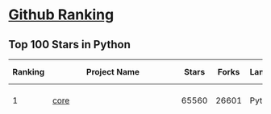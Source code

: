 [Github Ranking](../README.md)
==========

## Top 100 Stars in Python

| Ranking | Project Name | Stars | Forks | Language | Open Issues | Description | Last Commit |
| ------- | ------------ | ----- | ----- | -------- | ----------- | ----------- | ----------- |
| 1 | [core](https://github.com/home-assistant/core) | 65560 | 26601 | Python | 2313 | :house_with_garden: Open source home automation that puts local control and privacy first. | 2024-01-11T10:03:16Z |
| 2 | [funNLP](https://github.com/fighting41love/funNLP) | 60792 | 13867 | Python | 22 | 中英文敏感词、语言检测、中外手机/电话归属地/运营商查询、名字推断性别、手机号抽取、身份证抽取、邮箱抽取、中日文人名库、中文缩写库、拆字词典、词汇情感值、停用词、反动词表、暴恐词表、繁简体转换、英文模拟中文发音、汪峰歌词生成器、职业名称词库、同义词库、反义词库、否定词库、汽车品牌词库、汽车零件词库、连续英文切割、各种中文词向量、公司名字大全、古诗词库、IT词库、财经词库、成语词库、地名词库、历史名人词库、诗词词库、医学词库、饮食词库、法律词库、汽车词库、动物词库、中文聊天语料、中文谣言数据、百度中文问答数据集、句子相似度匹配算法集合、bert资源、文本生成&摘要相关工具、cocoNLP信息抽取工具、国内电话号码正则匹配、清华大学XLORE:中英文跨语言百科知识图谱、清华大学人工智能技术系列报告、自然语言生成、NLU太难了系列、自动对联数据及机器人、用户名黑名单列表、罪名法务名词及分类模型、微信公众号语料、cs224n深度学习自然语言处理课程、中文手写汉字识别、中文自然语言处理 语料/数据集、变量命名神器、分词语料库+代码、任务型对话英文数据集、ASR 语音数据集 + 基于深度学习的中文语音识别系统、笑声检测器、Microsoft多语言数字/单位/如日期时间识别包、中华新华字典数据库及api(包括常用歇后语、成语、词语和汉字)、文档图谱自动生成、SpaCy 中文模型、Common Voice语音识别数据集新版、神经网络关系抽取、基于bert的命名实体识别、关键词(Keyphrase)抽取包pke、基于医疗领域知识图谱的问答系统、基于依存句法与语义角色标注的事件三元组抽取、依存句法分析4万句高质量标注数据、cnocr：用来做中文OCR的Python3包、中文人物关系知识图谱项目、中文nlp竞赛项目及代码汇总、中文字符数据、speech-aligner: 从“人声语音”及其“语言文本”产生音素级别时间对齐标注的工具、AmpliGraph: 知识图谱表示学习(Python)库：知识图谱概念链接预测、Scattertext 文本可视化(python)、语言/知识表示工具：BERT & ERNIE、中文对比英文自然语言处理NLP的区别综述、Synonyms中文近义词工具包、HarvestText领域自适应文本挖掘工具（新词发现-情感分析-实体链接等）、word2word：(Python)方便易用的多语言词-词对集：62种语言/3,564个多语言对、语音识别语料生成工具：从具有音频/字幕的在线视频创建自动语音识别(ASR)语料库、构建医疗实体识别的模型（包含词典和语料标注）、单文档非监督的关键词抽取、Kashgari中使用gpt-2语言模型、开源的金融投资数据提取工具、文本自动摘要库TextTeaser: 仅支持英文、人民日报语料处理工具集、一些关于自然语言的基本模型、基于14W歌曲知识库的问答尝试--功能包括歌词接龙and已知歌词找歌曲以及歌曲歌手歌词三角关系的问答、基于Siamese bilstm模型的相似句子判定模型并提供训练数据集和测试数据集、用Transformer编解码模型实现的根据Hacker News文章标题自动生成评论、用BERT进行序列标记和文本分类的模板代码、LitBank：NLP数据集——支持自然语言处理和计算人文学科任务的100部带标记英文小说语料、百度开源的基准信息抽取系统、虚假新闻数据集、Facebook: LAMA语言模型分析，提供Transformer-XL/BERT/ELMo/GPT预训练语言模型的统一访问接口、CommonsenseQA：面向常识的英文QA挑战、中文知识图谱资料、数据及工具、各大公司内部里大牛分享的技术文档 PDF 或者 PPT、自然语言生成SQL语句（英文）、中文NLP数据增强（EDA）工具、英文NLP数据增强工具 、基于医药知识图谱的智能问答系统、京东商品知识图谱、基于mongodb存储的军事领域知识图谱问答项目、基于远监督的中文关系抽取、语音情感分析、中文ULMFiT-情感分析-文本分类-语料及模型、一个拍照做题程序、世界各国大规模人名库、一个利用有趣中文语料库 qingyun 训练出来的中文聊天机器人、中文聊天机器人seqGAN、省市区镇行政区划数据带拼音标注、教育行业新闻语料库包含自动文摘功能、开放了对话机器人-知识图谱-语义理解-自然语言处理工具及数据、中文知识图谱：基于百度百科中文页面-抽取三元组信息-构建中文知识图谱、masr: 中文语音识别-提供预训练模型-高识别率、Python音频数据增广库、中文全词覆盖BERT及两份阅读理解数据、ConvLab：开源多域端到端对话系统平台、中文自然语言处理数据集、基于最新版本rasa搭建的对话系统、基于TensorFlow和BERT的管道式实体及关系抽取、一个小型的证券知识图谱/知识库、复盘所有NLP比赛的TOP方案、OpenCLaP：多领域开源中文预训练语言模型仓库、UER：基于不同语料+编码器+目标任务的中文预训练模型仓库、中文自然语言处理向量合集、基于金融-司法领域(兼有闲聊性质)的聊天机器人、g2pC：基于上下文的汉语读音自动标记模块、Zincbase 知识图谱构建工具包、诗歌质量评价/细粒度情感诗歌语料库、快速转化「中文数字」和「阿拉伯数字」、百度知道问答语料库、基于知识图谱的问答系统、jieba_fast 加速版的jieba、正则表达式教程、中文阅读理解数据集、基于BERT等最新语言模型的抽取式摘要提取、Python利用深度学习进行文本摘要的综合指南、知识图谱深度学习相关资料整理、维基大规模平行文本语料、StanfordNLP 0.2.0：纯Python版自然语言处理包、NeuralNLP-NeuralClassifier：腾讯开源深度学习文本分类工具、端到端的封闭域对话系统、中文命名实体识别：NeuroNER vs. BertNER、新闻事件线索抽取、2019年百度的三元组抽取比赛：“科学空间队”源码、基于依存句法的开放域文本知识三元组抽取和知识库构建、中文的GPT2训练代码、ML-NLP - 机器学习(Machine Learning)NLP面试中常考到的知识点和代码实现、nlp4han:中文自然语言处理工具集(断句/分词/词性标注/组块/句法分析/语义分析/NER/N元语法/HMM/代词消解/情感分析/拼写检查、XLM：Facebook的跨语言预训练语言模型、用基于BERT的微调和特征提取方法来进行知识图谱百度百科人物词条属性抽取、中文自然语言处理相关的开放任务-数据集-当前最佳结果、CoupletAI - 基于CNN+Bi-LSTM+Attention 的自动对对联系统、抽象知识图谱、MiningZhiDaoQACorpus - 580万百度知道问答数据挖掘项目、brat rapid annotation tool: 序列标注工具、大规模中文知识图谱数据：1.4亿实体、数据增强在机器翻译及其他nlp任务中的应用及效果、allennlp阅读理解:支持多种数据和模型、PDF表格数据提取工具 、 Graphbrain：AI开源软件库和科研工具，目的是促进自动意义提取和文本理解以及知识的探索和推断、简历自动筛选系统、基于命名实体识别的简历自动摘要、中文语言理解测评基准，包括代表性的数据集&基准模型&语料库&排行榜、树洞 OCR 文字识别 、从包含表格的扫描图片中识别表格和文字、语声迁移、Python口语自然语言处理工具集(英文)、 similarity：相似度计算工具包，java编写、海量中文预训练ALBERT模型 、Transformers 2.0 、基于大规模音频数据集Audioset的音频增强 、Poplar：网页版自然语言标注工具、图片文字去除，可用于漫画翻译 、186种语言的数字叫法库、Amazon发布基于知识的人-人开放领域对话数据集 、中文文本纠错模块代码、繁简体转换 、 Python实现的多种文本可读性评价指标、类似于人名/地名/组织机构名的命名体识别数据集 、东南大学《知识图谱》研究生课程(资料)、. 英文拼写检查库 、 wwsearch是企业微信后台自研的全文检索引擎、CHAMELEON：深度学习新闻推荐系统元架构 、 8篇论文梳理BERT相关模型进展与反思、DocSearch：免费文档搜索引擎、 LIDA：轻量交互式对话标注工具 、aili - the fastest in-memory index in the East 东半球最快并发索引 、知识图谱车音工作项目、自然语言生成资源大全 、中日韩分词库mecab的Python接口库、中文文本摘要/关键词提取、汉字字符特征提取器 (featurizer)，提取汉字的特征（发音特征、字形特征）用做深度学习的特征、中文生成任务基准测评 、中文缩写数据集、中文任务基准测评 - 代表性的数据集-基准(预训练)模型-语料库-baseline-工具包-排行榜、PySS3：面向可解释AI的SS3文本分类器机器可视化工具 、中文NLP数据集列表、COPE - 格律诗编辑程序、doccano：基于网页的开源协同多语言文本标注工具 、PreNLP：自然语言预处理库、简单的简历解析器，用来从简历中提取关键信息、用于中文闲聊的GPT2模型：GPT2-chitchat、基于检索聊天机器人多轮响应选择相关资源列表(Leaderboards、Datasets、Papers)、(Colab)抽象文本摘要实现集锦(教程 、词语拼音数据、高效模糊搜索工具、NLP数据增广资源集、微软对话机器人框架 、 GitHub Typo Corpus：大规模GitHub多语言拼写错误/语法错误数据集、TextCluster：短文本聚类预处理模块 Short text cluster、面向语音识别的中文文本规范化、BLINK：最先进的实体链接库、BertPunc：基于BERT的最先进标点修复模型、Tokenizer：快速、可定制的文本词条化库、中文语言理解测评基准，包括代表性的数据集、基准(预训练)模型、语料库、排行榜、spaCy 医学文本挖掘与信息提取 、 NLP任务示例项目代码集、 python拼写检查库、chatbot-list - 行业内关于智能客服、聊天机器人的应用和架构、算法分享和介绍、语音质量评价指标(MOSNet, BSSEval, STOI, PESQ, SRMR)、 用138GB语料训练的法文RoBERTa预训练语言模型 、BERT-NER-Pytorch：三种不同模式的BERT中文NER实验、无道词典 - 有道词典的命令行版本，支持英汉互查和在线查询、2019年NLP亮点回顾、 Chinese medical dialogue data 中文医疗对话数据集 、最好的汉字数字(中文数字)-阿拉伯数字转换工具、 基于百科知识库的中文词语多词义/义项获取与特定句子词语语义消歧、awesome-nlp-sentiment-analysis - 情感分析、情绪原因识别、评价对象和评价词抽取、LineFlow：面向所有深度学习框架的NLP数据高效加载器、中文医学NLP公开资源整理 、MedQuAD：(英文)医学问答数据集、将自然语言数字串解析转换为整数和浮点数、Transfer Learning in Natural Language Processing (NLP) 、面向语音识别的中文/英文发音辞典、Tokenizers：注重性能与多功能性的最先进分词器、CLUENER 细粒度命名实体识别 Fine Grained Named Entity Recognition、 基于BERT的中文命名实体识别、中文谣言数据库、NLP数据集/基准任务大列表、nlp相关的一些论文及代码, 包括主题模型、词向量(Word Embedding)、命名实体识别(NER)、文本分类(Text Classificatin)、文本生成(Text Generation)、文本相似性(Text Similarity)计算等，涉及到各种与nlp相关的算法，基于keras和tensorflow 、Python文本挖掘/NLP实战示例、 Blackstone：面向非结构化法律文本的spaCy pipeline和NLP模型通过同义词替换实现文本“变脸” 、中文 预训练 ELECTREA 模型: 基于对抗学习 pretrain Chinese Model 、albert-chinese-ner - 用预训练语言模型ALBERT做中文NER 、基于GPT2的特定主题文本生成/文本增广、开源预训练语言模型合集、多语言句向量包、编码、标记和实现：一种可控高效的文本生成方法、 英文脏话大列表 、attnvis：GPT2、BERT等transformer语言模型注意力交互可视化、CoVoST：Facebook发布的多语种语音-文本翻译语料库，包括11种语言(法语、德语、荷兰语、俄语、西班牙语、意大利语、土耳其语、波斯语、瑞典语、蒙古语和中文)的语音、文字转录及英文译文、Jiagu自然语言处理工具 - 以BiLSTM等模型为基础，提供知识图谱关系抽取 中文分词 词性标注 命名实体识别 情感分析 新词发现 关键词 文本摘要 文本聚类等功能、用unet实现对文档表格的自动检测，表格重建、NLP事件提取文献资源列表 、 金融领域自然语言处理研究资源大列表、CLUEDatasetSearch - 中英文NLP数据集：搜索所有中文NLP数据集，附常用英文NLP数据集 、medical_NER - 中文医学知识图谱命名实体识别 、(哈佛)讲因果推理的免费书、知识图谱相关学习资料/数据集/工具资源大列表、Forte：灵活强大的自然语言处理pipeline工具集 、Python字符串相似性算法库、PyLaia：面向手写文档分析的深度学习工具包、TextFooler：针对文本分类/推理的对抗文本生成模块、Haystack：灵活、强大的可扩展问答(QA)框架、中文关键短语抽取工具 | 2023-08-24T08:47:15Z |
| 3 | [you-get](https://github.com/soimort/you-get) | 48781 | 9393 | Python | 0 | :arrow_double_down: Dumb downloader that scrapes the web | 2024-01-09T02:07:28Z |
| 4 | [12306](https://github.com/testerSunshine/12306) | 33097 | 9769 | Python | 225 | 12306智能刷票，订票 | 2023-04-02T03:19:43Z |
| 5 | [diagrams](https://github.com/mingrammer/diagrams) | 32301 | 2120 | Python | 280 | :art: Diagram as Code for prototyping cloud system architectures | 2024-01-11T09:04:59Z |
| 6 | [ComfyUI](https://github.com/comfyanonymous/ComfyUI) | 22007 | 2297 | Python | 975 | The most powerful and modular stable diffusion GUI, api and backend with a graph/nodes interface. | 2024-01-11T08:32:15Z |
| 7 | [tornado](https://github.com/tornadoweb/tornado) | 21399 | 5575 | Python | 187 | Tornado is a Python web framework and asynchronous networking library, originally developed at FriendFeed. | 2023-12-30T20:18:45Z |
| 8 | [Langchain-Chatchat](https://github.com/chatchat-space/Langchain-Chatchat) | 20889 | 3593 | Python | 56 | Langchain-Chatchat（原Langchain-ChatGLM）基于 Langchain 与 ChatGLM 等语言模型的本地知识库问答 \| Langchain-Chatchat (formerly langchain-ChatGLM), local knowledge based LLM (like ChatGLM) QA app with langchain  | 2024-01-11T07:06:59Z |
| 9 | [Gooey](https://github.com/chriskiehl/Gooey) | 20058 | 1089 | Python | 126 | Turn (almost) any Python command line program into a full GUI application with one line | 2023-12-10T16:40:10Z |
| 10 | [datasets](https://github.com/huggingface/datasets) | 17859 | 2437 | Python | 575 | 🤗 The largest hub of ready-to-use datasets for ML models with fast, easy-to-use and efficient data manipulation tools | 2024-01-11T08:49:44Z |
| 11 | [inter](https://github.com/rsms/inter) | 16586 | 399 | Python | 89 | The Inter font family | 2023-12-15T21:25:08Z |
| 12 | [InstaPy](https://github.com/InstaPy/InstaPy) | 16027 | 3823 | Python | 467 | 📷 Instagram Bot - Tool for automated Instagram interactions | 2024-01-05T23:56:46Z |
| 13 | [PyTorch-GAN](https://github.com/eriklindernoren/PyTorch-GAN) | 15192 | 3948 | Python | 106 | PyTorch implementations of Generative Adversarial Networks. | 2023-05-24T13:14:03Z |
| 14 | [posthog](https://github.com/PostHog/posthog) | 15169 | 901 | Python | 1600 | 🦔 PostHog provides open-source product analytics, session recording, feature flagging and A/B testing that you can self-host. | 2024-01-11T10:02:23Z |
| 15 | [click](https://github.com/pallets/click) | 14678 | 1418 | Python | 82 | Python composable command line interface toolkit | 2024-01-06T12:13:58Z |
| 16 | [dalle-mini](https://github.com/borisdayma/dalle-mini) | 14491 | 1186 | Python | 92 | DALL·E Mini - Generate images from a text prompt | 2023-11-09T09:20:46Z |
| 17 | [powerline](https://github.com/powerline/powerline) | 14054 | 1022 | Python | 199 | Powerline is a statusline plugin for vim, and provides statuslines and prompts for several other applications, including zsh, bash, tmux, IPython, Awesome and Qtile. | 2023-12-04T17:32:40Z |
| 18 | [qlib](https://github.com/microsoft/qlib) | 13234 | 2302 | Python | 163 | Qlib is an AI-oriented quantitative investment platform that aims to realize the potential, empower research, and create value using AI technologies in quantitative investment, from exploring ideas to implementing productions. Qlib supports diverse machine learning modeling paradigms. including supervised learning, market dynamics modeling, and RL. | 2024-01-10T01:35:14Z |
| 19 | [sentence-transformers](https://github.com/UKPLab/sentence-transformers) | 12827 | 2226 | Python | 983 | Multilingual Sentence & Image Embeddings with BERT | 2024-01-10T12:58:50Z |
| 20 | [pix2code](https://github.com/tonybeltramelli/pix2code) | 11840 | 1424 | Python | 0 | pix2code: Generating Code from a Graphical User Interface Screenshot | 2023-09-08T02:36:51Z |
| 21 | [prefect](https://github.com/PrefectHQ/prefect) | 13760 | 1407 | Python | 609 | Prefect is a workflow orchestration tool empowering developers to build, observe, and react to data pipelines | 2024-01-11T04:00:59Z |
| 22 | [YYeTsBot](https://github.com/tgbot-collection/YYeTsBot) | 13697 | 1750 | Python | 0 | 🎬 人人影视 机器人和网站，包含人人影视全部资源以及众多网友的网盘分享 | 2024-01-11T08:31:51Z |
| 23 | [tushare](https://github.com/waditu/tushare) | 12488 | 4299 | Python | 531 | TuShare is a utility for crawling historical data of China stocks | 2023-05-25T03:01:38Z |
| 24 | [transferlearning](https://github.com/jindongwang/transferlearning) | 12454 | 3731 | Python | 10 | Transfer learning / domain adaptation / domain generalization / multi-task learning etc. Papers, codes, datasets, applications, tutorials.-迁移学习 | 2024-01-08T11:00:10Z |
| 25 | [wifiphisher](https://github.com/wifiphisher/wifiphisher) | 12434 | 2609 | Python | 287 | The Rogue Access Point Framework | 2023-12-17T02:00:16Z |
| 26 | [pgcli](https://github.com/dbcli/pgcli) | 11493 | 535 | Python | 140 | Postgres CLI with autocompletion and syntax highlighting | 2023-12-09T04:21:28Z |
| 27 | [pre-commit](https://github.com/pre-commit/pre-commit) | 11431 | 787 | Python | 18 | A framework for managing and maintaining multi-language pre-commit hooks. | 2024-01-08T22:41:12Z |
| 28 | [deep_learning_object_detection](https://github.com/hoya012/deep_learning_object_detection) | 11160 | 2818 | Python | 4 | A paper list of object detection using deep learning. | 2022-10-19T08:10:29Z |
| 29 | [owasp-mastg](https://github.com/OWASP/owasp-mastg) | 10988 | 2259 | Python | 113 | The Mobile Application Security Testing Guide (MASTG) is a comprehensive manual for mobile app security testing and reverse engineering. It describes the technical processes for verifying the controls listed in the OWASP Mobile Application Security Verification Standard (MASVS). | 2024-01-10T12:26:00Z |
| 30 | [chia-blockchain](https://github.com/Chia-Network/chia-blockchain) | 10893 | 2053 | Python | 151 | Chia blockchain python implementation (full node, farmer, harvester, timelord, and wallet) | 2024-01-11T01:38:00Z |
| 31 | [tvm](https://github.com/apache/tvm) | 10748 | 3305 | Python | 589 | Open deep learning compiler stack for cpu, gpu and specialized accelerators | 2024-01-11T09:17:35Z |
| 32 | [Meshroom](https://github.com/alicevision/Meshroom) | 10173 | 1053 | Python | 408 | 3D Reconstruction Software | 2024-01-11T08:28:11Z |
| 33 | [borg](https://github.com/borgbackup/borg) | 10112 | 734 | Python | 447 | Deduplicating archiver with compression and authenticated encryption. | 2024-01-10T21:40:47Z |
| 34 | [binwalk](https://github.com/ReFirmLabs/binwalk) | 9899 | 1469 | Python | 139 | Firmware Analysis Tool | 2023-12-26T06:02:53Z |
| 35 | [PaddleSpeech](https://github.com/PaddlePaddle/PaddleSpeech) | 9516 | 1709 | Python | 432 | Easy-to-use Speech Toolkit including Self-Supervised Learning model, SOTA/Streaming ASR with punctuation, Streaming TTS with text frontend, Speaker Verification System, End-to-End Speech Translation and Keyword Spotting. Won NAACL2022 Best Demo Award. | 2023-12-05T06:57:20Z |
| 36 | [LLaMA-Factory](https://github.com/hiyouga/LLaMA-Factory) | 9351 | 1509 | Python | 42 | Easy-to-use LLM fine-tuning framework (LLaMA, BLOOM, Mistral, Baichuan, Qwen, ChatGLM) | 2024-01-11T09:04:21Z |
| 37 | [statsmodels](https://github.com/statsmodels/statsmodels) | 9204 | 2836 | Python | 2548 | Statsmodels: statistical modeling and econometrics in Python | 2024-01-10T01:35:35Z |
| 38 | [great_expectations](https://github.com/great-expectations/great_expectations) | 9151 | 1440 | Python | 127 | Always know what to expect from your data. | 2024-01-11T03:55:52Z |
| 39 | [chisel](https://github.com/facebook/chisel) | 9066 | 817 | Python | 40 | Chisel is a collection of LLDB commands to assist debugging iOS apps. | 2023-04-10T18:38:40Z |
| 40 | [FlexGen](https://github.com/FMInference/FlexGen) | 8797 | 513 | Python | 41 | Running large language models on a single GPU for throughput-oriented scenarios. | 2023-09-27T11:27:30Z |
| 41 | [volatility](https://github.com/volatilityfoundation/volatility) | 6725 | 1265 | Python | 169 | An advanced memory forensics framework | 2023-06-14T06:39:09Z |
| 42 | [latexify_py](https://github.com/google/latexify_py) | 6714 | 365 | Python | 14 | A library to generate LaTeX expression from Python code. | 2023-12-08T18:08:52Z |
| 43 | [dotbot](https://github.com/anishathalye/dotbot) | 6612 | 288 | Python | 26 | A tool that bootstraps your dotfiles ⚡️ | 2024-01-04T17:10:51Z |
| 44 | [boto](https://github.com/boto/boto) | 6483 | 2324 | Python | 793 | For the latest version of boto, see https://github.com/boto/boto3 -- Python interface to Amazon Web Services | 2023-09-11T16:54:44Z |
| 45 | [OpenNMT-py](https://github.com/OpenNMT/OpenNMT-py) | 6430 | 2235 | Python | 16 | Open Source Neural Machine Translation and (Large) Language Models in PyTorch | 2024-01-11T09:02:16Z |
| 46 | [beeswithmachineguns](https://github.com/newsapps/beeswithmachineguns) | 6372 | 670 | Python | 67 | A utility for arming (creating) many bees (micro EC2 instances) to attack (load test) targets (web applications). | 2020-03-19T00:00:58Z |
| 47 | [pytext](https://github.com/facebookresearch/pytext) | 6355 | 819 | Python | 61 | A natural language modeling framework based on PyTorch | 2022-10-17T19:55:31Z |
| 48 | [waydroid](https://github.com/waydroid/waydroid) | 6349 | 258 | Python | 407 | Waydroid uses a container-based approach to boot a full Android system on a regular GNU/Linux system like Ubuntu. | 2024-01-04T16:47:33Z |
| 49 | [ffsubsync](https://github.com/smacke/ffsubsync) | 6345 | 267 | Python | 56 | Automagically synchronize subtitles with video. | 2023-10-02T19:46:25Z |
| 50 | [deepo](https://github.com/ufoym/deepo) | 6321 | 770 | Python | 1 | Setup and customize deep learning environment in seconds. | 2023-01-29T05:49:54Z |
| 51 | [gpt-neox](https://github.com/EleutherAI/gpt-neox) | 6317 | 920 | Python | 59 | An implementation of model parallel autoregressive transformers on GPUs, based on the DeepSpeed library. | 2024-01-11T03:45:14Z |
| 52 | [tensorpack](https://github.com/tensorpack/tensorpack) | 6291 | 1834 | Python | 12 | A Neural Net Training Interface on TensorFlow, with focus on speed + flexibility | 2023-08-06T00:30:36Z |
| 53 | [python](https://github.com/kubernetes-client/python) | 6223 | 3320 | Python | 115 | Official Python client library for kubernetes | 2024-01-08T22:32:30Z |
| 54 | [xlnet](https://github.com/zihangdai/xlnet) | 6108 | 1182 | Python | 173 | XLNet: Generalized Autoregressive Pretraining for Language Understanding | 2023-05-28T15:42:23Z |
| 55 | [Surprise](https://github.com/NicolasHug/Surprise) | 6095 | 1042 | Python | 74 | A Python scikit for building and analyzing recommender systems | 2023-05-10T14:56:54Z |
| 56 | [legit](https://github.com/frostming/legit) | 5703 | 231 | Python | 6 | Git for Humans, Inspired by GitHub for Mac™. | 2023-10-09T19:32:28Z |
| 57 | [wfuzz](https://github.com/xmendez/wfuzz) | 5450 | 1336 | Python | 68 | Web application fuzzer | 2023-04-29T01:41:47Z |
| 58 | [nanodet](https://github.com/RangiLyu/nanodet) | 5419 | 1009 | Python | 210 | NanoDet-Plus⚡Super fast and lightweight anchor-free object detection model. 🔥Only 980 KB(int8) / 1.8MB (fp16) and run 97FPS on cellphone🔥 | 2024-01-08T08:57:17Z |
| 59 | [ConvNeXt](https://github.com/facebookresearch/ConvNeXt) | 5377 | 666 | Python | 51 | Code release for ConvNeXt model | 2023-01-08T14:23:08Z |
| 60 | [KeymouseGo](https://github.com/taojy123/KeymouseGo) | 5347 | 874 | Python | 66 | 类似按键精灵的鼠标键盘录制和自动化操作 模拟点击和键入 \| automate mouse clicks and keyboard input | 2023-09-05T14:34:35Z |
| 61 | [kafka-python](https://github.com/dpkp/kafka-python) | 5421 | 1421 | Python | 254 | Python client for Apache Kafka | 2023-12-14T18:13:37Z |
| 62 | [Auto_Bangumi](https://github.com/EstrellaXD/Auto_Bangumi) | 5227 | 254 | Python | 49 | AutoBangumi - 全自动追番工具 | 2024-01-09T07:31:44Z |
| 63 | [flax](https://github.com/google/flax) | 5097 | 581 | Python | 102 | Flax is a neural network library for JAX that is designed for flexibility. | 2024-01-11T01:43:07Z |
| 64 | [DataSciencePython](https://github.com/ujjwalkarn/DataSciencePython) | 5019 | 1541 | Python | 0 | common data analysis and machine learning tasks using python | 2023-05-06T02:22:11Z |
| 65 | [have-fun-with-machine-learning](https://github.com/humphd/have-fun-with-machine-learning) | 5009 | 549 | Python | 7 | An absolute beginner's guide to Machine Learning and Image Classification with Neural Networks | 2021-12-19T18:38:53Z |
| 66 | [clearml](https://github.com/allegroai/clearml) | 4974 | 625 | Python | 416 | ClearML - Auto-Magical CI/CD to streamline your ML workflow. Experiment Manager, MLOps and Data-Management | 2024-01-10T16:14:12Z |
| 67 | [sampleproject](https://github.com/pypa/sampleproject) | 4884 | 1712 | Python | 15 | A sample project that exists for PyPUG's "Tutorial on Packaging and Distributing Projects" | 2023-11-05T13:41:17Z |
| 68 | [PRNet](https://github.com/yfeng95/PRNet) | 4864 | 954 | Python | 160 | Joint 3D Face Reconstruction and Dense Alignment with Position Map Regression Network (ECCV 2018) | 2022-07-25T23:50:26Z |
| 69 | [pyjwt](https://github.com/jpadilla/pyjwt) | 4795 | 697 | Python | 14 | JSON Web Token implementation in Python | 2024-01-08T21:02:12Z |
| 70 | [Games](https://github.com/CharlesPikachu/Games) | 4778 | 2291 | Python | 4 | Games: Create interesting games in pure python. | 2023-12-28T10:40:39Z |
| 71 | [dataset](https://github.com/pudo/dataset) | 4685 | 301 | Python | 29 | Easy-to-use data handling for SQL data stores with support for implicit table creation, bulk loading, and transactions. | 2023-09-06T13:18:04Z |
| 72 | [genshin_auto_fish](https://github.com/IrisRainbowNeko/genshin_auto_fish) | 4671 | 744 | Python | 124 | 基于深度强化学习的原神自动钓鱼AI | 2023-12-15T09:30:42Z |
| 73 | [bitsandbytes](https://github.com/TimDettmers/bitsandbytes) | 4662 | 500 | Python | 77 | Accessible large language models via k-bit quantization for PyTorch. | 2024-01-08T10:24:42Z |
| 74 | [pre-commit-hooks](https://github.com/pre-commit/pre-commit-hooks) | 4594 | 656 | Python | 9 | Some out-of-the-box hooks for pre-commit | 2024-01-08T22:41:04Z |
| 75 | [jasper-client](https://github.com/jasperproject/jasper-client) | 4518 | 1027 | Python | 192 | Client code for Jasper voice computing platform | 2023-07-19T18:01:05Z |
| 76 | [better-exceptions](https://github.com/Qix-/better-exceptions) | 4508 | 211 | Python | 27 | Pretty and useful exceptions in Python, automatically. | 2023-03-23T11:09:43Z |
| 77 | [podman-compose](https://github.com/containers/podman-compose) | 4456 | 423 | Python | 264 | a script to run docker-compose.yml using podman | 2024-01-03T16:07:40Z |
| 78 | [app](https://github.com/simple-login/app) | 4362 | 390 | Python | 111 | The SimpleLogin back-end and web app | 2024-01-10T09:30:17Z |
| 79 | [ann-benchmarks](https://github.com/erikbern/ann-benchmarks) | 4294 | 659 | Python | 47 | Benchmarks of approximate nearest neighbor libraries in Python | 2024-01-10T20:21:25Z |
| 80 | [can-i-take-over-xyz](https://github.com/EdOverflow/can-i-take-over-xyz) | 4257 | 679 | Python | 158 | "Can I take over XYZ?" — a list of services and how to claim (sub)domains with dangling DNS records. | 2023-09-25T15:23:40Z |
| 81 | [wechat-deleted-friends](https://github.com/0x5e/wechat-deleted-friends) | 4777 | 1601 | Python | 51 | 查看被删的微信好友 | 2020-10-01T05:14:09Z |
| 82 | [ntfy](https://github.com/dschep/ntfy) | 4716 | 219 | Python | 82 | 🖥️📱🔔 A utility for sending notifications, on demand and when commands finish. | 2024-01-03T00:15:03Z |
| 83 | [spotipy](https://github.com/spotipy-dev/spotipy) | 4684 | 943 | Python | 122 | A light weight Python library for the Spotify Web API | 2024-01-06T06:27:05Z |
| 84 | [mlxtend](https://github.com/rasbt/mlxtend) | 4676 | 838 | Python | 121 | A library of extension and helper modules for Python's data analysis and machine learning libraries. | 2024-01-05T18:46:51Z |
| 85 | [Kats](https://github.com/facebookresearch/Kats) | 4644 | 508 | Python | 51 | Kats, a kit to analyze time series data, a lightweight, easy-to-use, generalizable, and extendable framework to perform time series analysis, from understanding the key statistics and characteristics, detecting change points and anomalies, to forecasting future trends.  | 2024-01-10T14:22:08Z |
| 86 | [nnUNet](https://github.com/MIC-DKFZ/nnUNet) | 4546 | 1465 | Python | 117 | None | 2024-01-09T14:44:40Z |
| 87 | [ARL](https://github.com/TophantTechnology/ARL) | 4539 | 821 | Python | 117 | ARL(Asset Reconnaissance Lighthouse)资产侦察灯塔系统旨在快速侦察与目标关联的互联网资产，构建基础资产信息库。 协助甲方安全团队或者渗透测试人员有效侦察和检索资产，发现存在的薄弱点和攻击面。 | 2023-12-29T06:24:03Z |
| 88 | [TensorFlow-World](https://github.com/astorfi/TensorFlow-World) | 4529 | 435 | Python | 1 | :earth_americas: Simple and ready-to-use tutorials for TensorFlow | 2020-12-23T00:18:21Z |
| 89 | [yadm](https://github.com/TheLocehiliosan/yadm) | 4512 | 177 | Python | 41 | Yet Another Dotfiles Manager | 2023-12-22T02:05:53Z |
| 90 | [moco](https://github.com/facebookresearch/moco) | 4401 | 752 | Python | 52 | PyTorch implementation of MoCo: https://arxiv.org/abs/1911.05722 | 2024-01-10T12:40:37Z |
| 91 | [aws-cloudformation-templates](https://github.com/awslabs/aws-cloudformation-templates) | 4362 | 4038 | Python | 50 | A collection of useful CloudFormation templates  | 2023-12-28T16:02:04Z |
| 92 | [keras-retinanet](https://github.com/fizyr/keras-retinanet) | 4350 | 1983 | Python | 20 | Keras implementation of RetinaNet object detection. | 2023-03-16T14:51:24Z |
| 93 | [PyBoy](https://github.com/Baekalfen/PyBoy) | 4211 | 460 | Python | 14 | Game Boy emulator written in Python | 2024-01-04T18:41:24Z |
| 94 | [commix](https://github.com/commixproject/commix) | 4190 | 807 | Python | 5 | Automated All-in-One OS Command Injection Exploitation Tool. | 2024-01-11T07:14:53Z |
| 95 | [Resume-Matcher](https://github.com/srbhr/Resume-Matcher) | 4188 | 1138 | Python | 12 | Resume Matcher is an open source, free tool to improve your resume. It works by using language models to compare and rank resumes with job descriptions.  | 2024-01-10T16:45:22Z |
| 96 | [OpenNRE](https://github.com/thunlp/OpenNRE) | 4164 | 1057 | Python | 11 |  An Open-Source Package for Neural Relation Extraction (NRE) | 2024-01-10T11:52:49Z |
| 97 | [trlx](https://github.com/CarperAI/trlx) | 4158 | 448 | Python | 66 | A repo for distributed training of language models with Reinforcement Learning via Human Feedback (RLHF) | 2024-01-08T20:07:19Z |
| 98 | [SimSwap](https://github.com/neuralchen/SimSwap) | 3970 | 843 | Python | 257 | An arbitrary face-swapping framework on images and videos with one single trained model! | 2023-11-08T10:56:38Z |
| 99 | [Huatuo-Llama-Med-Chinese](https://github.com/SCIR-HI/Huatuo-Llama-Med-Chinese) | 3963 | 374 | Python | 18 | Repo for BenTsao [original name: HuaTuo (华驼)], Instruction-tuning Large Language Models with Chinese Medical Knowledge. 本草（原名：华驼）模型仓库，基于中文医学知识的大语言模型指令微调 | 2023-10-30T11:17:17Z |
| 100 | [FedML](https://github.com/FedML-AI/FedML) | 3930 | 743 | Python | 104 | FEDML - The unified and scalable ML library for large-scale distributed training, model serving, and federated learning. FEDML Launch, a cross-cloud scheduler, further enables running any AI jobs on any GPU cloud or on-premise cluster. Built on this library, FEDML Nexus AI (https://nexus.fedml.ai) is the dedicated cloud service for generative AI | 2024-01-11T03:26:02Z |

